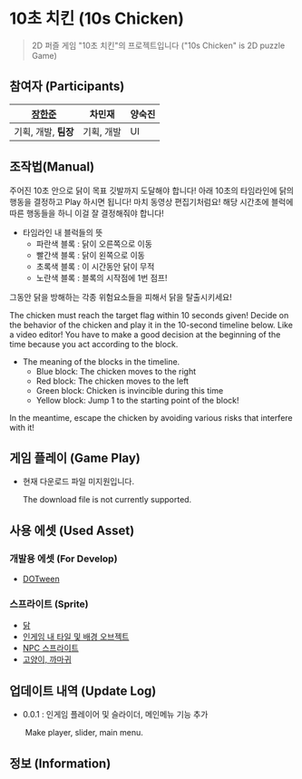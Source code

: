 # 10초 치킨 (10s Chicken)

> 2D 퍼즐 게임 "10초 치킨"의 프로젝트입니다 ("10s Chicken" is 2D puzzle Game)



## 참여자 (Participants)

| [장한준](https://github.com/JangHanjun) | 차민재     | 양숙진 |
| --------------------------------------- | ---------- | ------ |
| 기획, 개발, **팀장**                    | 기획, 개발 | UI     |



## 조작법(Manual)



주어진 10초 안으로 닭이 목표 깃발까지 도달해야 합니다! 아래 10초의 타임라인에 닭의 행동을 결정하고 Play 하시면 됩니다! 마치 동영상 편집기처럼요! 해당 시간초에 블럭에 따른 행동들을 하니 이걸 잘 결정해줘야 합니다!

- 타임라인 내 블럭들의 뜻
  - 파란색 블록 : 닭이 오른쪽으로 이동
  - 빨간색 블록 : 닭이 왼쪽으로 이동
  - 초록색 블록 : 이 시간동안 닭이 무적
  - 노란색 블록 : 블록의 시작점에 1번 점프!

그동안 닭을 방해하는 각종 위험요소들을 피해서 닭을 탈출시키세요!





The chicken must reach the target flag within 10 seconds given! Decide on the behavior of the chicken and play it in the 10-second timeline below. Like a video editor! You have to make a good decision at the beginning of the time because you act according to the block.

- The meaning of the blocks in the timeline.
  - Blue block: The chicken moves to the right
  - Red block: The chicken moves to the left
  - Green block: Chicken is invincible during this time
  - Yellow block: Jump 1 to the starting point of the block!

In the meantime, escape the chicken by avoiding various risks that interfere with it!

## 게임 플레이 (Game Play)

- 현재 다운로드 파일 미지원입니다.

  The download file is not currently supported.

  

## 사용 에셋 (Used Asset)

### 개발용 에셋 (For Develop)

- [DOTween](http://dotween.demigiant.com/index.php)

### 스프라이트 (Sprite)

- [닭](https://pekschi.itch.io/fat-chicken)
- [인게임 내 타일 및 배경 오브젝트](https://free-game-assets.itch.io/)
- [NPC 스프라이트](https://free-game-assets.itch.io/)
- [고양이, 까마귀](https://seethingswarm.itch.io/)



## 업데이트 내역 (Update Log)

* 0.0.1 : 인게임 플레이어 및 슬라이더, 메인메뉴 기능 추가

  ​			Make player, slider, main menu.

## 정보 (Information)

